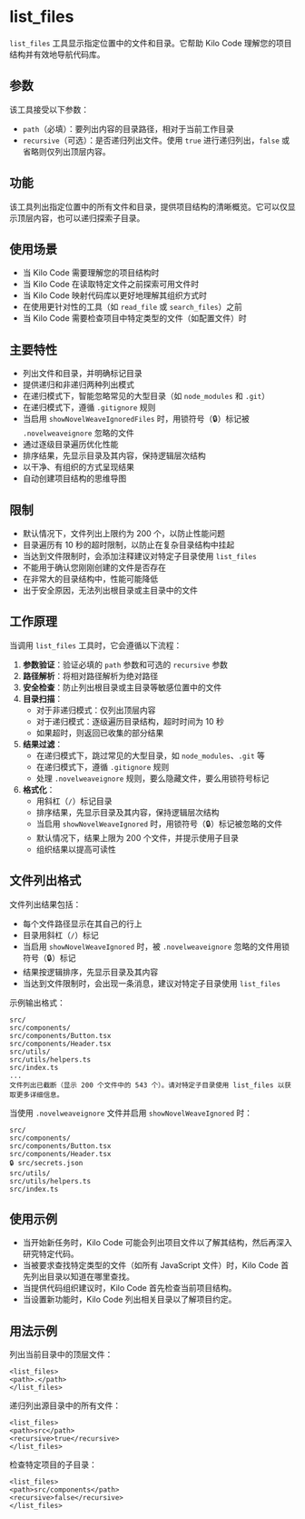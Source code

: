 # list_files  

`list_files` 工具显示指定位置中的文件和目录。它帮助 Kilo Code 理解您的项目结构并有效地导航代码库。  

## 参数  

该工具接受以下参数：  

- `path`（必填）：要列出内容的目录路径，相对于当前工作目录  
- `recursive`（可选）：是否递归列出文件。使用 `true` 进行递归列出，`false` 或省略则仅列出顶层内容。  

## 功能  

该工具列出指定位置中的所有文件和目录，提供项目结构的清晰概览。它可以仅显示顶层内容，也可以递归探索子目录。  

## 使用场景  

- 当 Kilo Code 需要理解您的项目结构时  
- 当 Kilo Code 在读取特定文件之前探索可用文件时  
- 当 Kilo Code 映射代码库以更好地理解其组织方式时  
- 在使用更针对性的工具（如 `read_file` 或 `search_files`）之前  
- 当 Kilo Code 需要检查项目中特定类型的文件（如配置文件）时  

## 主要特性  

- 列出文件和目录，并明确标记目录  
- 提供递归和非递归两种列出模式  
- 在递归模式下，智能忽略常见的大型目录（如 `node_modules` 和 `.git`）  
- 在递归模式下，遵循 `.gitignore` 规则  
- 当启用 `showNovelWeaveIgnoredFiles` 时，用锁符号（🔒）标记被 `.novelweaveignore` 忽略的文件  
- 通过逐级目录遍历优化性能  
- 排序结果，先显示目录及其内容，保持逻辑层次结构  
- 以干净、有组织的方式呈现结果  
- 自动创建项目结构的思维导图  

## 限制  

- 默认情况下，文件列出上限约为 200 个，以防止性能问题  
- 目录遍历有 10 秒的超时限制，以防止在复杂目录结构中挂起  
- 当达到文件限制时，会添加注释建议对特定子目录使用 `list_files`  
- 不能用于确认您刚刚创建的文件是否存在  
- 在非常大的目录结构中，性能可能降低  
- 出于安全原因，无法列出根目录或主目录中的文件  

## 工作原理  

当调用 `list_files` 工具时，它会遵循以下流程：  

1. **参数验证**：验证必填的 `path` 参数和可选的 `recursive` 参数  
2. **路径解析**：将相对路径解析为绝对路径  
3. **安全检查**：防止列出根目录或主目录等敏感位置中的文件  
4. **目录扫描**：  
   - 对于非递归模式：仅列出顶层内容  
   - 对于递归模式：逐级遍历目录结构，超时时间为 10 秒  
   - 如果超时，则返回已收集的部分结果  
5. **结果过滤**：  
   - 在递归模式下，跳过常见的大型目录，如 `node_modules`、`.git` 等  
   - 在递归模式下，遵循 `.gitignore` 规则  
   - 处理 `.novelweaveignore` 规则，要么隐藏文件，要么用锁符号标记  
6. **格式化**：  
   - 用斜杠（`/`）标记目录  
   - 排序结果，先显示目录及其内容，保持逻辑层次结构  
   - 当启用 `showNovelWeaveIgnored` 时，用锁符号（🔒）标记被忽略的文件  
   - 默认情况下，结果上限为 200 个文件，并提示使用子目录  
   - 组织结果以提高可读性  

## 文件列出格式  

文件列出结果包括：  

- 每个文件路径显示在其自己的行上  
- 目录用斜杠（`/`）标记  
- 当启用 `showNovelWeaveIgnored` 时，被 `.novelweaveignore` 忽略的文件用锁符号（🔒）标记  
- 结果按逻辑排序，先显示目录及其内容  
- 当达到文件限制时，会出现一条消息，建议对特定子目录使用 `list_files`  

示例输出格式：  
```  
src/  
src/components/  
src/components/Button.tsx  
src/components/Header.tsx  
src/utils/  
src/utils/helpers.ts  
src/index.ts  
...  
文件列出已截断（显示 200 个文件中的 543 个）。请对特定子目录使用 list_files 以获取更多详细信息。  
```  

当使用 `.novelweaveignore` 文件并启用 `showNovelWeaveIgnored` 时：  
```  
src/  
src/components/  
src/components/Button.tsx  
src/components/Header.tsx  
🔒 src/secrets.json  
src/utils/  
src/utils/helpers.ts  
src/index.ts  
```  

## 使用示例  

- 当开始新任务时，Kilo Code 可能会列出项目文件以了解其结构，然后再深入研究特定代码。  
- 当被要求查找特定类型的文件（如所有 JavaScript 文件）时，Kilo Code 首先列出目录以知道在哪里查找。  
- 当提供代码组织建议时，Kilo Code 首先检查当前项目结构。  
- 当设置新功能时，Kilo Code 列出相关目录以了解项目约定。  

## 用法示例  

列出当前目录中的顶层文件：  
```  
<list_files>  
<path>.</path>  
</list_files>  
```  

递归列出源目录中的所有文件：  
```  
<list_files>  
<path>src</path>  
<recursive>true</recursive>  
</list_files>  
```  

检查特定项目的子目录：  
```  
<list_files>  
<path>src/components</path>  
<recursive>false</recursive>  
</list_files>
```